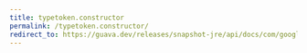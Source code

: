 ```yaml
---
title: typetoken.constructor
permalink: /typetoken.constructor/
redirect_to: https://guava.dev/releases/snapshot-jre/api/docs/com/google/common/reflect/TypeToken.html#constructor-java.lang.reflect.Constructor-
---
```

